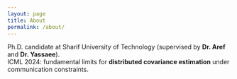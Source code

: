 ```yaml
---
layout: page
title: About
permalink: /about/
---
```


Ph.D. candidate at Sharif University of Technology (supervised by **Dr. Aref** and **Dr. Yassaee**).  
ICML 2024: fundamental limits for **distributed covariance estimation** under communication constraints.
